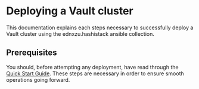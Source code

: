# Deploying a Vault cluster

This documentation explains each steps necessary to successfully deploy a Vault cluster using the ednxzu.hashistack ansible collection.

## Prerequisites

You should, before attempting any deployment, have read through the [Quick Start Guide](./quick_start.md). These steps are necessary in order to ensure smooth operations going forward.
